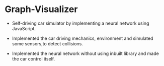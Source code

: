 # Graph-Visualizer

- Self-driving car simulator by implementing a neural network using JavaScript.

- Implemented the car driving mechanics, environment and simulated some sensors,to detect collisions.

- Implemented the neural network without using inbuilt library and made the car control itself.

